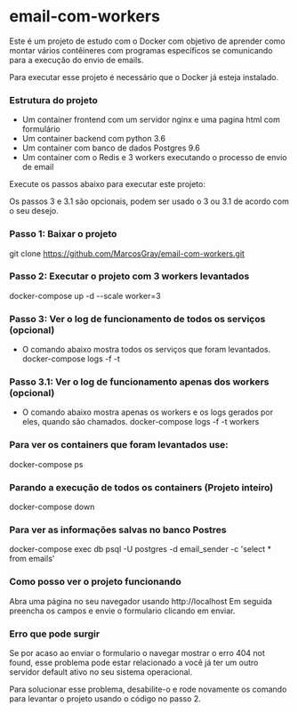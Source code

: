 # email-com-workers
Este é um projeto de estudo com o Docker com objetivo de aprender como montar vários contêineres com programas específicos se comunicando para a execução do envio de emails.

Para executar esse projeto é necessário que o Docker já esteja instalado.

### Estrutura do projeto
- Um container frontend com um servidor nginx e uma pagina html com formulário
- Um container backend com python 3.6
- Um container com banco de dados Postgres 9.6
- Um container com o Redis e 3 workers executando o processo de envio de email

Execute os passos abaixo para executar este projeto:

Os passos 3 e 3.1 são opcionais, podem ser usado o 3 ou 3.1 de acordo com o seu desejo.

### Passo 1: Baixar o projeto
git clone https://github.com/MarcosGray/email-com-workers.git

### Passo 2: Executar o projeto com 3 workers levantados
docker-compose up -d --scale worker=3

### Passo 3: Ver o log de funcionamento de todos os serviços (opcional)
- O comando abaixo mostra todos os serviços que foram levantados.
docker-compose logs -f -t

### Passo 3.1: Ver o log de funcionamento apenas dos workers (opcional)
- O comando abaixo mostra apenas os workers e os logs gerados por eles, quando são chamados.
docker-compose logs -f -t workers

### Para ver os containers que foram levantados use:
docker-compose ps

### Parando a execução de todos os containers (Projeto inteiro)
docker-compose down

### Para ver as informações salvas no banco Postres
docker-compose exec db psql -U postgres -d email_sender -c 'select * from emails' 

### Como posso ver o projeto funcionando
Abra uma página no seu navegador usando http://localhost
Em seguida preencha os campos e envie o formulario clicando em enviar.

### Erro que pode surgir
Se por acaso ao enviar o formulario o navegar mostrar o erro 404 not found, esse problema pode estar relacionado a você já ter um outro servidor default ativo no seu sistema operacional.

Para solucionar esse problema, desabilite-o e rode novamente os comando para levantar o projeto usando o código no passo 2.


